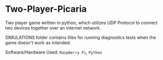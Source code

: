 # Two-Player-Picaria
Two player game written in python, which utilizes UDP Protocol to connect two devices together over an internet network.

SIMULATIONS folder contains files for running diagnostics tests when the game doesn't work as intended.

Software/Hardware Used: `Raspberry Pi`, `Python`
